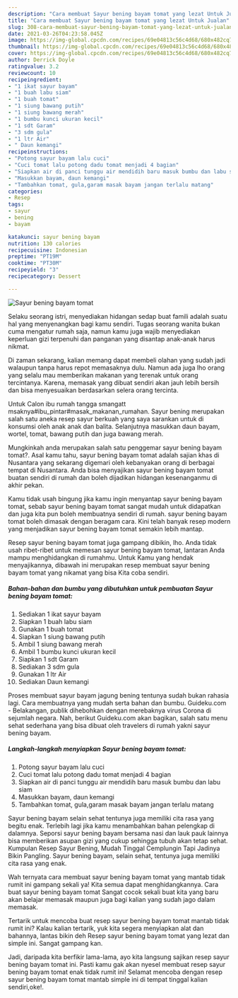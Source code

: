 ```yaml
---
description: "Cara membuat Sayur bening bayam tomat yang lezat Untuk Jualan"
title: "Cara membuat Sayur bening bayam tomat yang lezat Untuk Jualan"
slug: 308-cara-membuat-sayur-bening-bayam-tomat-yang-lezat-untuk-jualan
date: 2021-03-26T04:23:58.045Z
image: https://img-global.cpcdn.com/recipes/69e04813c56c4d68/680x482cq70/sayur-bening-bayam-tomat-foto-resep-utama.jpg
thumbnail: https://img-global.cpcdn.com/recipes/69e04813c56c4d68/680x482cq70/sayur-bening-bayam-tomat-foto-resep-utama.jpg
cover: https://img-global.cpcdn.com/recipes/69e04813c56c4d68/680x482cq70/sayur-bening-bayam-tomat-foto-resep-utama.jpg
author: Derrick Doyle
ratingvalue: 3.2
reviewcount: 10
recipeingredient:
- "1 ikat sayur bayam"
- "1 buah labu siam"
- "1 buah tomat"
- "1 siung bawang putih"
- "1 siung bawang merah"
- "1 bumbu kunci ukuran kecil"
- "1 sdt Garam"
- "3 sdm gula"
- "1 ltr Air"
- " Daun kemangi"
recipeinstructions:
- "Potong sayur bayam lalu cuci"
- "Cuci tomat lalu potong dadu tomat menjadi 4 bagian"
- "Siapkan air di panci tunggu air mendidih baru masuk bumbu dan labu siam"
- "Masukkan bayam, daun kemangi"
- "Tambahkan tomat, gula,garam masak bayam jangan terlalu matang"
categories:
- Resep
tags:
- sayur
- bening
- bayam

katakunci: sayur bening bayam 
nutrition: 130 calories
recipecuisine: Indonesian
preptime: "PT19M"
cooktime: "PT30M"
recipeyield: "3"
recipecategory: Dessert

---
```



![Sayur bening bayam tomat](https://img-global.cpcdn.com/recipes/69e04813c56c4d68/680x482cq70/sayur-bening-bayam-tomat-foto-resep-utama.jpg)

Selaku seorang istri, menyediakan hidangan sedap buat famili adalah suatu hal yang menyenangkan bagi kamu sendiri. Tugas seorang  wanita bukan cuma mengatur rumah saja, namun kamu juga wajib menyediakan keperluan gizi terpenuhi dan panganan yang disantap anak-anak harus nikmat.

Di zaman  sekarang, kalian memang dapat membeli olahan yang sudah jadi walaupun tanpa harus repot memasaknya dulu. Namun ada juga lho orang yang selalu mau memberikan makanan yang terenak untuk orang tercintanya. Karena, memasak yang dibuat sendiri akan jauh lebih bersih dan bisa menyesuaikan berdasarkan selera orang tercinta. 

Untuk Calon ibu rumah tangga smangatt msaknya#ibu_pintar#masak_makanan_rumahan. Sayur bening merupakan salah satu aneka resep sayur berkuah yang saya sarankan untuk di konsumsi oleh anak anak dan balita. Selanjutnya masukkan daun bayam, wortel, tomat, bawang putih dan juga bawang merah.

Mungkinkah anda merupakan salah satu penggemar sayur bening bayam tomat?. Asal kamu tahu, sayur bening bayam tomat adalah sajian khas di Nusantara yang sekarang digemari oleh kebanyakan orang di berbagai tempat di Nusantara. Anda bisa menyajikan sayur bening bayam tomat buatan sendiri di rumah dan boleh dijadikan hidangan kesenanganmu di akhir pekan.

Kamu tidak usah bingung jika kamu ingin menyantap sayur bening bayam tomat, sebab sayur bening bayam tomat sangat mudah untuk didapatkan dan juga kita pun boleh membuatnya sendiri di rumah. sayur bening bayam tomat boleh dimasak dengan beragam cara. Kini telah banyak resep modern yang menjadikan sayur bening bayam tomat semakin lebih mantap.

Resep sayur bening bayam tomat juga gampang dibikin, lho. Anda tidak usah ribet-ribet untuk memesan sayur bening bayam tomat, lantaran Anda mampu menghidangkan di rumahmu. Untuk Kamu yang hendak menyajikannya, dibawah ini merupakan resep membuat sayur bening bayam tomat yang nikamat yang bisa Kita coba sendiri.

<!--inarticleads1-->

##### Bahan-bahan dan bumbu yang dibutuhkan untuk pembuatan Sayur bening bayam tomat:

1. Sediakan 1 ikat sayur bayam
1. Siapkan 1 buah labu siam
1. Gunakan 1 buah tomat
1. Siapkan 1 siung bawang putih
1. Ambil 1 siung bawang merah
1. Ambil 1 bumbu kunci ukuran kecil
1. Siapkan 1 sdt Garam
1. Sediakan 3 sdm gula
1. Gunakan 1 ltr Air
1. Sediakan  Daun kemangi


Proses membuat sayur bayam jagung bening tentunya sudah bukan rahasia lagi. Cara membuatnya yang mudah serta bahan dan bumbu. Guideku.com - Belakangan, publik dihebohkan dengan merebaknya virus Corona di sejumlah negara. Nah, berikut Guideku.com akan bagikan, salah satu menu sehat sederhana yang bisa dibuat oleh travelers di rumah yakni sayur bening bayam. 

<!--inarticleads2-->

##### Langkah-langkah menyiapkan Sayur bening bayam tomat:

1. Potong sayur bayam lalu cuci
1. Cuci tomat lalu potong dadu tomat menjadi 4 bagian
1. Siapkan air di panci tunggu air mendidih baru masuk bumbu dan labu siam
1. Masukkan bayam, daun kemangi
1. Tambahkan tomat, gula,garam masak bayam jangan terlalu matang


Sayur bening bayam selain sehat tentunya juga memiliki cita rasa yang begitu enak. Terlebih lagi jika kamu menambahkan bahan pelengkap di dalamnya. Seporsi sayur bening bayam bersama nasi dan lauk pauk lainnya bisa memberikan asupan gizi yang cukup sehingga tubuh akan tetap sehat. Kumpulan Resep Sayur Bening, Mudah Tinggal Cemplungin Tapi Jadinya Bikin Pangling. Sayur bening bayam, selain sehat, tentunya juga memiliki cita rasa yang enak. 

Wah ternyata cara membuat sayur bening bayam tomat yang mantab tidak rumit ini gampang sekali ya! Kita semua dapat menghidangkannya. Cara buat sayur bening bayam tomat Sangat cocok sekali buat kita yang baru akan belajar memasak maupun juga bagi kalian yang sudah jago dalam memasak.

Tertarik untuk mencoba buat resep sayur bening bayam tomat mantab tidak rumit ini? Kalau kalian tertarik, yuk kita segera menyiapkan alat dan bahannya, lantas bikin deh Resep sayur bening bayam tomat yang lezat dan simple ini. Sangat gampang kan. 

Jadi, daripada kita berfikir lama-lama, ayo kita langsung sajikan resep sayur bening bayam tomat ini. Pasti kamu gak akan nyesel membuat resep sayur bening bayam tomat enak tidak rumit ini! Selamat mencoba dengan resep sayur bening bayam tomat mantab simple ini di tempat tinggal kalian sendiri,oke!.

